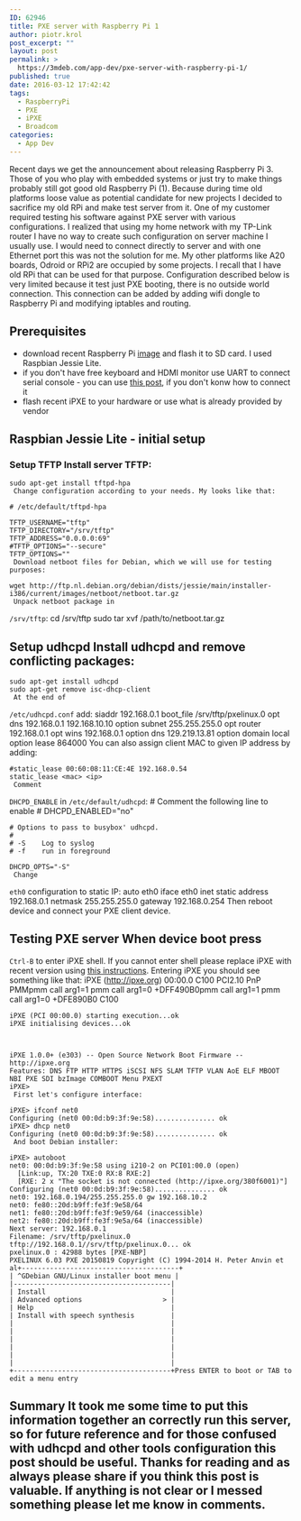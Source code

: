 ```yaml
---
ID: 62946
title: PXE server with Raspberry Pi 1
author: piotr.krol
post_excerpt: ""
layout: post
permalink: >
  https://3mdeb.com/app-dev/pxe-server-with-raspberry-pi-1/
published: true
date: 2016-03-12 17:42:42
tags:
  - RaspberryPi
  - PXE
  - iPXE
  - Broadcom
categories:
  - App Dev
---
```

Recent days we get the announcement about releasing Raspberry Pi 3. Those of you who play with embedded systems or just try to make things probably still got good old Raspberry Pi (1). Because during time old platforms loose value as potential candidate for new projects I decided to sacrifice my old RPi and make test server from it. One of my customer required testing his software against PXE server with various configurations. I realized that using my home network with my TP-Link router I have no way to create such configuration on server machine I usually use. I would need to connect directly to server and with one Ethernet port this was not the solution for me. My other platforms like A20 boards, Odroid or RPi2 are occupied by some projects. I recall that I have old RPi that can be used for that purpose. Configuration described below is very limited because it test just PXE booting, there is no outside world connection. This connection can be added by adding wifi dongle to Raspberry Pi and modifying iptables and routing. 
## Prerequisites

*   download recent Raspberry Pi [image][1] and flash it to SD card. I used Raspbian Jessie Lite.
*   if you don't have free keyboard and HDMI monitor use UART to connect serial console - you can use [this post][2], if you don't konw how to connect it
*   flash recent iPXE to your hardware or use what is already provided by vendor

## Raspbian Jessie Lite - initial setup

### Setup TFTP Install server TFTP: 

    sudo apt-get install tftpd-hpa
     Change configuration according to your needs. My looks like that: 

    # /etc/default/tftpd-hpa
    
    TFTP_USERNAME="tftp"
    TFTP_DIRECTORY="/srv/tftp"
    TFTP_ADDRESS="0.0.0.0:69"
    #TFTP_OPTIONS="--secure"
    TFTP_OPTIONS=""
     Download netboot files for Debian, which we will use for testing purposes: 

    wget http://ftp.nl.debian.org/debian/dists/jessie/main/installer-i386/current/images/netboot/netboot.tar.gz
     Unpack netboot package in 

`/srv/tftp`: 
    cd /srv/tftp
    sudo tar xvf /path/to/netboot.tar.gz
    

## Setup udhcpd Install udhcpd and remove conflicting packages: 

    sudo apt-get install udhcpd
    sudo apt-get remove isc-dhcp-client 
     At the end of 

`/etc/udhcpd.conf` add: 
    siaddr          192.168.0.1
    boot_file       /srv/tftp/pxelinux.0
    opt     dns     192.168.0.1 192.168.10.10
    option  subnet  255.255.255.0
    opt     router  192.168.0.1
    opt     wins    192.168.0.1
    option  dns     129.219.13.81
    option  domain  local
    option  lease   864000
     You can also assign client MAC to given IP address by adding: 

    #static_lease 00:60:08:11:CE:4E 192.168.0.54
    static_lease <mac> <ip>
     Comment 

`DHCPD_ENABLE` in `/etc/default/udhcpd`: 
    # Comment the following line to enable
    # DHCPD_ENABLED="no"
    
    # Options to pass to busybox' udhcpd.
    #
    # -S    Log to syslog
    # -f    run in foreground
    
    DHCPD_OPTS="-S"
     Change 

`eth0` configuration to static IP: 
    auto eth0
    iface eth0 inet static
            address 192.168.0.1
            netmask 255.255.255.0
            gateway 192.168.0.254
     Then reboot device and connect your PXE client device. 

## Testing PXE server When device boot press 

`Ctrl-B` to enter iPXE shell. If you cannot enter shell please replace iPXE with recent version using [this instructions][3]. Entering iPXE you should see something like that: 
    iPXE (http://ipxe.org) 00:00.0 C100 PCI2.10 PnP PMMpmm call arg1=1
    pmm call arg1=0
    +DFF490B0pmm call arg1=1
    pmm call arg1=0
    +DFE890B0 C100
    
    
    iPXE (PCI 00:00.0) starting execution...ok
    iPXE initialising devices...ok
    
    
    
    iPXE 1.0.0+ (e303) -- Open Source Network Boot Firmware -- http://ipxe.org
    Features: DNS FTP HTTP HTTPS iSCSI NFS SLAM TFTP VLAN AoE ELF MBOOT NBI PXE SDI bzImage COMBOOT Menu PXEXT
    iPXE>  
     First let's configure interface: 

    iPXE> ifconf net0
    Configuring (net0 00:0d:b9:3f:9e:58)............... ok
    iPXE> dhcp net0
    Configuring (net0 00:0d:b9:3f:9e:58)............... ok
     And boot Debian installer: 

    iPXE> autoboot
    net0: 00:0d:b9:3f:9e:58 using i210-2 on PCI01:00.0 (open)
      [Link:up, TX:20 TXE:0 RX:8 RXE:2]
      [RXE: 2 x "The socket is not connected (http://ipxe.org/380f6001)"]
    Configuring (net0 00:0d:b9:3f:9e:58)............... ok
    net0: 192.168.0.194/255.255.255.0 gw 192.168.10.2
    net0: fe80::20d:b9ff:fe3f:9e58/64
    net1: fe80::20d:b9ff:fe3f:9e59/64 (inaccessible)
    net2: fe80::20d:b9ff:fe3f:9e5a/64 (inaccessible)
    Next server: 192.168.0.1
    Filename: /srv/tftp/pxelinux.0
    tftp://192.168.0.1//srv/tftp/pxelinux.0... ok
    pxelinux.0 : 42988 bytes [PXE-NBP]
    PXELINUX 6.03 PXE 20150819 Copyright (C) 1994-2014 H. Peter Anvin et al+---------------------------------------+
    | ^GDebian GNU/Linux installer boot menu |
    |---------------------------------------|
    | Install                               |
    | Advanced options                    > |
    | Help                                  |
    | Install with speech synthesis         |
    |                                       |
    |                                       |
    |                                       |
    |                                       |
    |                                       |
    |                                       |
    +---------------------------------------+Press ENTER to boot or TAB to edit a menu entry     
    

## Summary It took me some time to put this information together an correctly run this server, so for future reference and for those confused with udhcpd and other tools configuration this post should be useful. Thanks for reading and as always please share if you think this post is valuable. If anything is not clear or I messed something please let me know in comments.

 [1]: https://www.raspberrypi.org/downloads/raspbian/
 [2]: http://elinux.org/RPi_Serial_Connection
 [3]: https://www.coreboot.org/IPXE